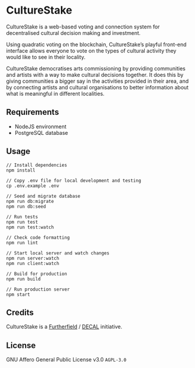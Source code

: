# CultureStake

CultureStake is a web-based voting and connection system for decentralised cultural decision making and investment.

Using quadratic voting on the blockchain, CultureStake’s playful front-end interface allows everyone to vote on the types of cultural activity they would like to see in their locality.

CultureStake democratises arts commissioning by providing communities and artists with a way to make cultural decisions together. It does this by giving communities a bigger say in the activities provided in their area, and by connecting artists and cultural organisations to better information about what is meaningful in different localities.

## Requirements

* NodeJS environment
* PostgreSQL database

## Usage

```
// Install dependencies
npm install

// Copy .env file for local development and testing
cp .env.example .env

// Seed and migrate database
npm run db:migrate
npm run db:seed

// Run tests
npm run test
npm run test:watch

// Check code formatting
npm run lint

// Start local server and watch changes
npm run server:watch
npm run client:watch

// Build for production
npm run build

// Run production server
npm start
```

## Credits

CultureStake is a [Furtherfield](https://www.furtherfield.org/) / [DECAL](http://www.decal.is/) initiative.

## License

GNU Affero General Public License v3.0 `AGPL-3.0`
